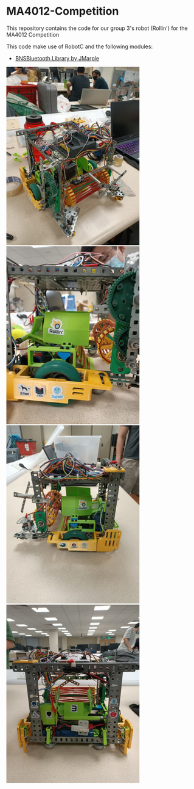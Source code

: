 # MA4012-Competition
This repository contains the code for our group 3's robot (Rollin') for the MA4012 Competition

This code make use of RobotC and the following modules:
- [BNSBluetooth Library by JMarple](https://github.com/JMarple/BNSBluetooth)

<img src="./misc/Rollin_front.jpeg" width="350px" height="auto"> <img src="./misc/Rollin_closeup.jpeg" width="350px" height="auto">
<img src="./misc/Rollin_left.jpeg" width="350px" height="auto"> <img src="./misc/Rollin_back.jpeg" width="350px" height="auto">


